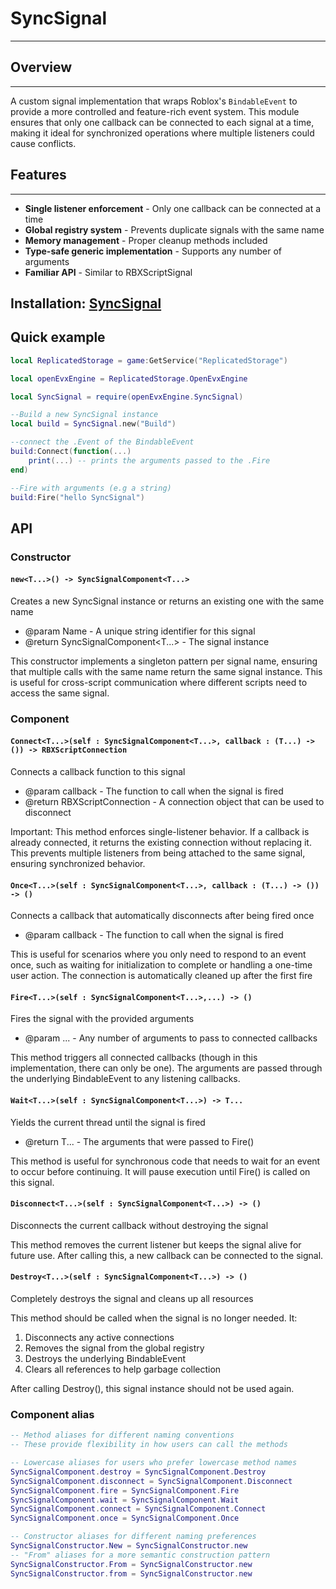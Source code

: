 # SyncSignal

---

## Overview

---

A custom signal implementation that wraps Roblox's `BindableEvent` to provide a more controlled and feature-rich event system. This module ensures that only one callback can be connected to each signal at a time, making it ideal for synchronized operations where multiple listeners could cause conflicts.

## Features

---

- **Single listener enforcement** - Only one callback can be connected at a time
- **Global registry system** - Prevents duplicate signals with the same name
- **Memory management** - Proper cleanup methods included
- **Type-safe generic implementation** - Supports any number of arguments
- **Familiar API** - Similar to RBXScriptSignal

## Installation: [SyncSignal](https://github.com/evxryyy/OpenEvxEngine/releases/tag/bindableEvent)

## Quick example

```lua
local ReplicatedStorage = game:GetService("ReplicatedStorage")

local openEvxEngine = ReplicatedStorage.OpenEvxEngine

local SyncSignal = require(openEvxEngine.SyncSignal)

--Build a new SyncSignal instance
local build = SyncSignal.new("Build")

--connect the .Event of the BindableEvent
build:Connect(function(...)
	print(...) -- prints the arguments passed to the .Fire
end)

--Fire with arguments (e.g a string)
build:Fire("hello SyncSignal")
```

## API

### Constructor

#### ```new<T...>() -> SyncSignalComponent<T...>```

Creates a new SyncSignal instance or returns an existing one with the same name
	
- @param Name - A unique string identifier for this signal
- @return SyncSignalComponent<T...> - The signal instance
	
This constructor implements a singleton pattern per signal name, ensuring that
multiple calls with the same name return the same signal instance. This is useful
for cross-script communication where different scripts need to access the same signal.

### Component

#### ```Connect<T...>(self : SyncSignalComponent<T...>, callback : (T...) -> ()) -> RBXScriptConnection```

Connects a callback function to this signal
	
- @param callback - The function to call when the signal is fired
- @return RBXScriptConnection - A connection object that can be used to disconnect
	
Important: This method enforces single-listener behavior. If a callback is already
connected, it returns the existing connection without replacing it. This prevents
multiple listeners from being attached to the same signal, ensuring synchronized behavior.

#### ```Once<T...>(self : SyncSignalComponent<T...>, callback : (T...) -> ()) -> ()```

Connects a callback that automatically disconnects after being fired once
	
- @param callback - The function to call when the signal is fired
	
This is useful for scenarios where you only need to respond to an event once,
such as waiting for initialization to complete or handling a one-time user action.
The connection is automatically cleaned up after the first fire

#### ```Fire<T...>(self : SyncSignalComponent<T...>,...) -> ()```

Fires the signal with the provided arguments
	
- @param ... - Any number of arguments to pass to connected callbacks
	
This method triggers all connected callbacks (though in this implementation,
there can only be one). The arguments are passed through the underlying
BindableEvent to any listening callbacks.

#### ```Wait<T...>(self : SyncSignalComponent<T...>) -> T...```

Yields the current thread until the signal is fired
	
- @return T... - The arguments that were passed to Fire()
	
This method is useful for synchronous code that needs to wait for an event
to occur before continuing. It will pause execution until Fire() is called
on this signal.

#### ```Disconnect<T...>(self : SyncSignalComponent<T...>) -> ()```

Disconnects the current callback without destroying the signal
	
This method removes the current listener but keeps the signal alive for future use.
After calling this, a new callback can be connected to the signal.

#### ```Destroy<T...>(self : SyncSignalComponent<T...>) -> ()```

Completely destroys the signal and cleans up all resources
	
This method should be called when the signal is no longer needed. It:

1. Disconnects any active connections
2. Removes the signal from the global registry
3. Destroys the underlying BindableEvent
4. Clears all references to help garbage collection
	
After calling Destroy(), this signal instance should not be used again.

### Component alias

```lua
-- Method aliases for different naming conventions
-- These provide flexibility in how users can call the methods

-- Lowercase aliases for users who prefer lowercase method names
SyncSignalComponent.destroy = SyncSignalComponent.Destroy
SyncSignalComponent.disconnect = SyncSignalComponent.Disconnect
SyncSignalComponent.fire = SyncSignalComponent.Fire
SyncSignalComponent.wait = SyncSignalComponent.Wait
SyncSignalComponent.connect = SyncSignalComponent.Connect
SyncSignalComponent.once = SyncSignalComponent.Once

-- Constructor aliases for different naming preferences
SyncSignalConstructor.New = SyncSignalConstructor.new
-- "From" aliases for a more semantic construction pattern
SyncSignalConstructor.From = SyncSignalConstructor.new
SyncSignalConstructor.from = SyncSignalConstructor.new
```
